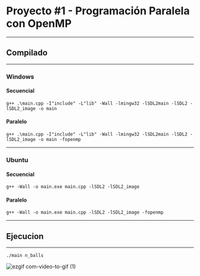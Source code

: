 # Proyecto #1 - Programación Paralela con OpenMP

<hr>

## Compilado

<hr>

### Windows
#### Secuencial

```
g++ .\main.cpp -I"include" -L"lib" -Wall -lmingw32 -lSDL2main -lSDL2 -lSDL2_image -o main
```

#### Paralelo

```
g++ .\main.cpp -I"include" -L"lib" -Wall -lmingw32 -lSDL2main -lSDL2 -lSDL2_image -o main -fopenmp
```

<hr>

### Ubuntu
#### Secuencial
```
g++ -Wall -o main.exe main.cpp -lSDL2 -lSDL2_image
```

#### Paralelo
```
g++ -Wall -o main.exe main.cpp -lSDL2 -lSDL2_image -fopenmp
```


<hr>

## Ejecucion

<hr>

```
./main n_balls
```


![ezgif com-video-to-gif (1)](https://user-images.githubusercontent.com/28350445/226826695-3c27121c-7f45-4d39-b8dc-3fbfd747fa28.gif)
